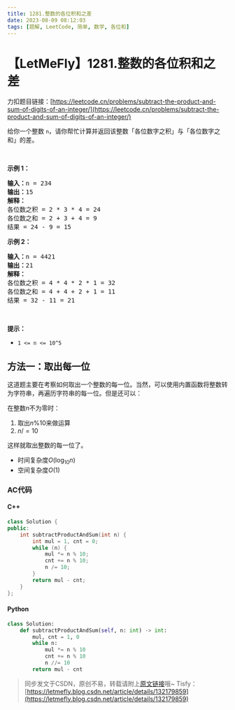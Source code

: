 ```yaml
---
title: 1281.整数的各位积和之差
date: 2023-08-09 08:12:03
tags: [题解, LeetCode, 简单, 数学, 各位和]
---
```


# 【LetMeFly】1281.整数的各位积和之差

力扣题目链接：[https://leetcode.cn/problems/subtract-the-product-and-sum-of-digits-of-an-integer/](https://leetcode.cn/problems/subtract-the-product-and-sum-of-digits-of-an-integer/)

<p>给你一个整数&nbsp;<code>n</code>，请你帮忙计算并返回该整数「各位数字之积」与「各位数字之和」的差。</p>

<p>&nbsp;</p>

<p><strong>示例 1：</strong></p>

<pre><strong>输入：</strong>n = 234
<strong>输出：</strong>15 
<strong>解释：</strong>
各位数之积 = 2 * 3 * 4 = 24 
各位数之和 = 2 + 3 + 4 = 9 
结果 = 24 - 9 = 15
</pre>

<p><strong>示例 2：</strong></p>

<pre><strong>输入：</strong>n = 4421
<strong>输出：</strong>21
<strong>解释： 
</strong>各位数之积 = 4 * 4 * 2 * 1 = 32 
各位数之和 = 4 + 4 + 2 + 1 = 11 
结果 = 32 - 11 = 21
</pre>

<p>&nbsp;</p>

<p><strong>提示：</strong></p>

<ul>
	<li><code>1 &lt;= n &lt;= 10^5</code></li>
</ul>


    
## 方法一：取出每一位

这道题主要在考察如何取出一个整数的每一位。当然，可以使用内置函数将整数转为字符串，再遍历字符串的每一位。但是还可以：

在整数$n$不为零时：
   1. 取出$n \% 10$来做运算
   2. $n /= 10$

这样就取出整数的每一位了。

+ 时间复杂度$O(\log_{10}n)$
+ 空间复杂度$O(1)$

### AC代码

#### C++

```cpp
class Solution {
public:
    int subtractProductAndSum(int n) {
        int mul = 1, cnt = 0;
        while (n) {
            mul *= n % 10;
            cnt += n % 10;
            n /= 10;
        }
        return mul - cnt;
    }
};
```

#### Python

```python
class Solution:
    def subtractProductAndSum(self, n: int) -> int:
        mul, cnt = 1, 0
        while n:
            mul *= n % 10
            cnt += n % 10
            n //= 10
        return mul - cnt
```

> 同步发文于CSDN，原创不易，转载请附上[原文链接](https://blog.tisfy.eu.org/2023/08/09/LeetCode%201281.%E6%95%B4%E6%95%B0%E7%9A%84%E5%90%84%E4%BD%8D%E7%A7%AF%E5%92%8C%E4%B9%8B%E5%B7%AE/)哦~
> Tisfy：[https://letmefly.blog.csdn.net/article/details/132179859](https://letmefly.blog.csdn.net/article/details/132179859)
